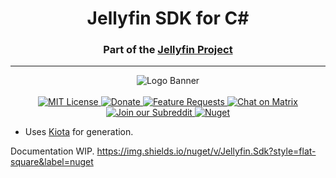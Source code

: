 <h1 align="center">Jellyfin SDK for C#</h1>
<h3 align="center">Part of the <a href="https://jellyfin.org">Jellyfin Project</a></h3>

---

<p align="center">
<img alt="Logo Banner" src="https://raw.githubusercontent.com/jellyfin/jellyfin-ux/master/branding/SVG/banner-logo-solid.svg?sanitize=true"/>
<br/>
<br/>
<a href="https://github.com/jellyfin/jellyfin-sdk-csharp">
<img alt="MIT License" src="https://img.shields.io/github/license/jellyfin/jellyfin-sdk-csharp.svg"/>
</a>
<a href="https://opencollective.com/jellyfin">
<img alt="Donate" src="https://img.shields.io/opencollective/all/jellyfin.svg?label=backers"/>
</a>
<a href="https://features.jellyfin.org">
<img alt="Feature Requests" src="https://img.shields.io/badge/fider-vote%20on%20features-success.svg"/>
</a>
<a href="https://matrix.to/#/+jellyfin:matrix.org">
<img alt="Chat on Matrix" src="https://img.shields.io/matrix/jellyfin:matrix.org.svg?logo=matrix"/>
</a>
<a href="https://www.reddit.com/r/jellyfin">
<img alt="Join our Subreddit" src="https://img.shields.io/badge/reddit-r%2Fjellyfin-%23FF5700.svg"/>
</a>
<a href="https://www.nuget.org/packages/Jellyfin.Sdk/">
<img alt="Nuget" src="https://img.shields.io/nuget/v/Jellyfin.Sdk?style=flat-square&label=nuget"/>
</a>
</p>

- Uses [Kiota](https://github.com/microsoft/kiota) for generation.

Documentation WIP.
https://img.shields.io/nuget/v/Jellyfin.Sdk?style=flat-square&label=nuget
